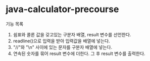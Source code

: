 # java-calculator-precourse
기능 목록
1. 쉼표와 콜론 값을 갖고있는 구분자 배열, result 변수를 선언한다.
2. readline()으로 입력을 받아 입력값을 배열에 넣는다.
3. "//"와 "\n" 사이에 있는 문자를 구분자 배열에 넣는다.
4. 연속된 숫자를 묶어 result 변수에 더한다. 그 후 result 변수를 출력한다.